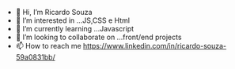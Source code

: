 - 👋 Hi, I’m Ricardo Souza
- 👀 I’m interested in ...JS,CSS e Html
- 🌱 I’m currently learning ...Javascript
- 💞️ I’m looking to collaborate on ...front/end projects
- 📫 How to reach me https://www.linkedin.com/in/ricardo-souza-59a0831bb/

<!---
kemiiathon/kemiiathon is a ✨ special ✨ repository because its `README.md` (this file) appears on your GitHub profile.
You can click the Preview link to take a look at your changes.
--->
